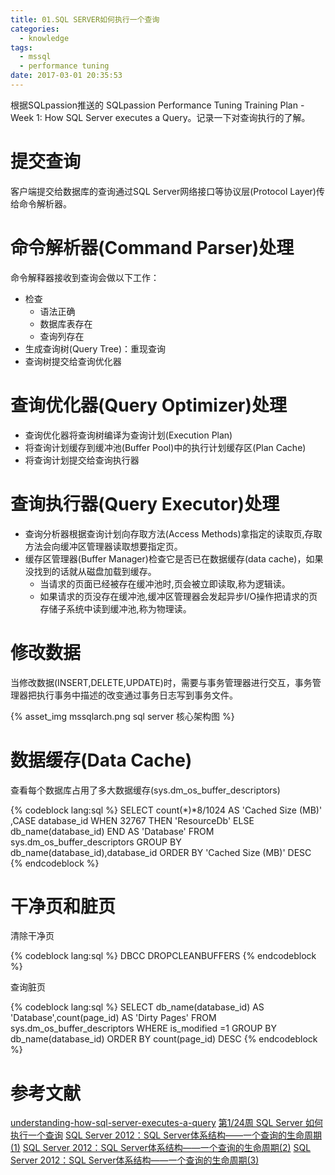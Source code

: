 ```yaml
---
title: 01.SQL SERVER如何执行一个查询
categories:
  - knowledge
tags:
  - mssql
  - performance tuning 
date: 2017-03-01 20:35:53
---
```


根据SQLpassion推送的 SQLpassion Performance Tuning Training Plan - Week 1: How SQL Server executes a Query。记录一下对查询执行的了解。

<!--more-->

# 提交查询

客户端提交给数据库的查询通过SQL Server网络接口等协议层(Protocol Layer)传给命令解析器。

# 命令解析器(Command Parser)处理

命令解释器接收到查询会做以下工作：

* 检查
  * 语法正确
  * 数据库表存在
  * 查询列存在
* 生成查询树(Query Tree)：重现查询
* 查询树提交给查询优化器

# 查询优化器(Query Optimizer)处理

* 查询优化器将查询树编译为查询计划(Execution Plan)
* 将查询计划缓存到缓冲池(Buffer Pool)中的执行计划缓存区(Plan Cache)
* 将查询计划提交给查询执行器

# 查询执行器(Query Executor)处理

* 查询分析器根据查询计划向存取方法(Access Methods)拿指定的读取页,存取方法会向缓冲区管理器读取想要指定页。
* 缓存区管理器(Buffer Manager)检查它是否已在数据缓存(data cache)，如果没找到的话就从磁盘加载到缓存。
  * 当请求的页面已经被存在缓冲池时,页会被立即读取,称为逻辑读。
  * 如果请求的页没存在缓冲池,缓冲区管理器会发起异步I/O操作把请求的页存储子系统中读到缓冲池,称为物理读。
  
# 修改数据

当修改数据(INSERT,DELETE,UPDATE)时，需要与事务管理器进行交互，事务管理器把执行事务中描述的改变通过事务日志写到事务文件。

{% asset_img mssqlarch.png sql server 核心架构图 %}


# 数据缓存(Data Cache)


查看每个数据库占用了多大数据缓存(sys.dm_os_buffer_descriptors)

{% codeblock lang:sql %}
SELECT count(*)*8/1024 AS 'Cached Size (MB)'
	,CASE database_id
		WHEN 32767 THEN 'ResourceDb'
		ELSE db_name(database_id)
		END AS 'Database'
FROM sys.dm_os_buffer_descriptors
GROUP BY db_name(database_id),database_id
ORDER BY 'Cached Size (MB)' DESC
{% endcodeblock %}

# 干净页和脏页

清除干净页

{% codeblock lang:sql %}
DBCC DROPCLEANBUFFERS
{% endcodeblock %}

查询脏页

{% codeblock lang:sql %}
SELECT db_name(database_id) AS 'Database',count(page_id) AS 'Dirty Pages'
FROM sys.dm_os_buffer_descriptors
WHERE is_modified =1
GROUP BY db_name(database_id)
ORDER BY count(page_id) DESC
{% endcodeblock %}

# 参考文献

[understanding-how-sql-server-executes-a-query](http://rusanu.com/2013/08/01/understanding-how-sql-server-executes-a-query)
[第1/24周 SQL Server 如何执行一个查询](http://www.cnblogs.com/woodytu/p/4465649.html)
[SQL Server 2012：SQL Server体系结构——一个查询的生命周期(1)](http://www.cnblogs.com/woodytu/p/4471386.html)
[SQL Server 2012：SQL Server体系结构——一个查询的生命周期(2)](http://www.cnblogs.com/woodytu/p/4472315.html)
[SQL Server 2012：SQL Server体系结构——一个查询的生命周期(3)](http://www.cnblogs.com/woodytu/p/4474652.html)
